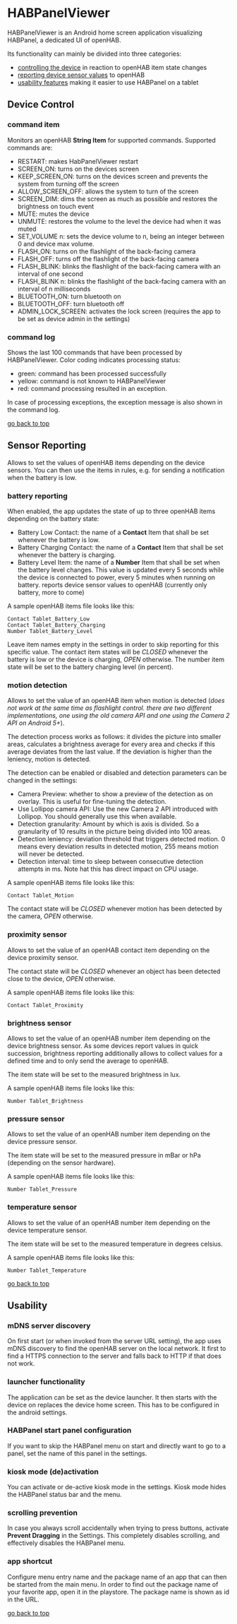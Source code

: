 # <a name="top"/>HABPanelViewer

HABPanelViewer is an Android home screen application visualizing HABPanel, a dedicated UI of openHAB.

Its functionality can mainly be divided into three categories: 
- [controlling the device](#control) in reaction to openHAB item state changes
- [reporting device sensor values](#reporting) to openHAB
- [usability features](#usability) making it easier to use HABPanel on a tablet

## <a name="control"/>Device Control
### command item
Monitors an openHAB **String Item** for supported commands. Supported commands are:
* RESTART: makes HabPanelViewer restart
* SCREEN_ON: turns on the devices screen
* KEEP_SCREEN_ON: turns on the devices screen and prevents the system from turning off the screen
* ALLOW_SCREEN_OFF: allows the system to turn of the screen
* SCREEN_DIM: dims the screen as much as possible and restores the brightness on touch event
* MUTE: mutes the device
* UNMUTE: restores the volume to the level the device had when it was muted
* SET_VOLUME n: sets the device volume to n, being an integer between 0 and device max volume.
* FLASH_ON: turns on the flashlight of the back-facing camera
* FLASH_OFF: turns off the flashlight of the back-facing camera
* FLASH_BLINK: blinks the flashlight of the back-facing camera with an interval of one second
* FLASH_BLINK n: blinks the flashlight of the back-facing camera with an interval of n milliseconds
* BLUETOOTH_ON: turn bluetooth on
* BLUETOOTH_OFF: turn bluetooth off
* ADMIN_LOCK_SCREEN: activates the lock screen (requires the app to be set as device admin in the settings)

### command log
Shows the last 100 commands that have been processed by HABPanelViewer. Color coding indicates processing status:
* green: command has been processed successfully
* yellow: command is not known to HABPanelViewer
* red: command processing resulted in an exception.

In case of processing exceptions, the exception message is also shown in the command log.

[go back to top](#top)

## <a name="reporting"/>Sensor Reporting
Allows to set the values of openHAB items depending on the device sensors. You can then use the items in rules, e.g. for sending a notification when the battery is low.

### battery reporting
When enabled, the app updates the state of up to three openHAB items depending on the battery state:
- Battery Low Contact: the name of a **Contact** Item that shall be set whenever the battery is low.
- Battery Charging Contact: the name of a **Contact** Item that shall be set whenever the battery is charging.
- Battery Level Item: the name of a **Number** Item that shall be set when the battery level changes. This value is updated every 5 seconds while the device is connected to power, every 5 minutes when running on battery.
reports device sensor values to openHAB (currently only battery, more to come)

A sample openHAB items file looks like this:

    Contact Tablet_Battery_Low
    Contact Tablet_Battery_Charging
    Number Tablet_Battery_Level

Leave item names empty in the settings in order to skip reporting for this specific value. The contact item states will be *CLOSED* whenever the battery is low or the device is charging, *OPEN* otherwise.
The number item state will be set to the battery charging level (in percent).

### motion detection
Allows to set the value of an openHAB item when motion is detected (_does not work at the same time as flashlight control. there are two different implementations, one using the old camera API and one using the Camera 2 API on Android 5+_).

The detection process works as follows: it divides the picture into smaller areas, calculates a brightness average for every area and checks if this average deviates from the last value. If the deviation is higher than the leniency, motion is detected.

The detection can be enabled or disabled and detection parameters can be changed in the settings:
- Camera Preview: whether to show a preview of the detection as on overlay. This is useful for fine-tuning the detection.
- Use Lollipop camera API: Use the new Camera 2 API introduced with Lollipop. You should generally use this when available.
- Detection granularity: Amount by which is axis is divided. So a granularity of 10 results in the picture being divided into 100 areas. 
- Detection leniency: deviation threshold that triggers detected motion. 0 means every deviation results in detected motion, 255 means motion will never be detected.
- Detection interval: time to sleep between consecutive detection attempts in ms. Note hat this has direct impact on CPU usage.

A sample openHAB items file looks like this:

    Contact Tablet_Motion

The contact state will be *CLOSED* whenever motion has been detected by the camera, *OPEN* otherwise.

### proximity sensor
Allows to set the value of an openHAB contact item depending on the device proximity sensor.

The contact state will be *CLOSED* whenever an object has been detected close to the device, *OPEN* otherwise.

A sample openHAB items file looks like this:

    Contact Tablet_Proximity

### brightness sensor
Allows to set the value of an openHAB number item depending on the device brightness sensor. As some devices report values in quick succession, brightness reporting additionally allows to collect values for a defined time and to only send the average to openHAB. 

The item state will be set to the measured brightness in lux.

A sample openHAB items file looks like this:

    Number Tablet_Brightness

### pressure sensor
Allows to set the value of an openHAB number item depending on the device pressure sensor.

The item state will be set to the measured pressure in mBar or hPa (depending on the sensor hardware).

A sample openHAB items file looks like this:

    Number Tablet_Pressure

### temperature sensor
Allows to set the value of an openHAB number item depending on the device temperature sensor.

The item state will be set to the measured temperature in degrees celsius.

A sample openHAB items file looks like this:

    Number Tablet_Temperature

[go back to top](#top)

## <a name="usability"/>Usability 
### mDNS server discovery
On first start (or when invoked from the server URL setting), the app uses mDNS discovery to find the openHAB server on the local network.
It first to find a HTTPS connection to the server and falls back to HTTP if that does not work.

### launcher functionality
The application can be set as the device launcher. It then starts with the device on replaces the device home screen. This has to be configured in the android settings. 

### HABPanel start panel configuration
If you want to skip the HABPanel menu on start and directly want to go to a panel, set the name of this panel in the settings. 

### kiosk mode (de)activation
You can activate or de-active kiosk mode in the settings. Kiosk mode hides the HABPanel status bar and the menu.

### scrolling prevention
In case you always scroll accidentally when trying to press buttons, activate **Prevent Dragging** in the Settings. This completely disables scrolling, and effectively disables the HABPanel menu.  

### app shortcut
Configure menu entry name and the package name of an app that can then be started from the main menu. In order to find out the package name of your favorite app, open it in the playstore. The package name is shown as id in the URL.

[go back to top](#top)